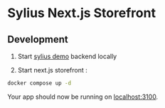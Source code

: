 # Sylius Next.js Storefront 

## Development

1. Start [sylius demo](https://gitlab.com/dedi-agency/interne/sylius/sylius) backend locally

2. Start next.js storefront : 

```bash
docker compose up -d
```

Your app should now be running on [localhost:3100](http://localhost:3100/).